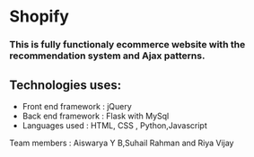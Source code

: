 # Shopify
### This is fully functionaly ecommerce website with the recommendation system and Ajax patterns.

## Technologies uses:
- Front end framework : jQuery
- Back end framework : Flask with MySql
- Languages used : HTML, CSS , Python,Javascript

Team members : Aiswarya Y B,Suhail Rahman and Riya Vijay
